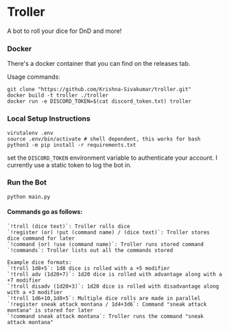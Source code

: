 # Troller
A bot to roll your dice for DnD and more!

### Docker

There's a docker container that you can find on the releases tab.

Usage commands:
```shell
git clone "https://github.com/Krishna-Sivakumar/troller.git"
docker build -t troller ./troller
docker run -e DISCORD_TOKEN=$(cat discord_token.txt) troller
```

### Local Setup Instructions

```shell
virutalenv .env
source .env/bin/activate # shell dependent, this works for bash
python3 -m pip install -r requirements.txt
```

set the `DISCORD_TOKEN` environment variable to authenticate your account.
I currently use a static token to log the bot in.

### Run the Bot

```shell
python main.py
```


#### Commands go as follows:
```
`!troll (dice text)`: Troller rolls dice
`!register (or) !put (command name) / (dice text)`: Troller stores dice command for later
`!command (or) !use (command name)`: Troller runs stored command
`!commands`: Troller lists out all the commands stored

Example dice formats:
`!troll 1d8+5`: 1d8 dice is rolled with a +5 modifier
`!troll adv (1d20+7)`: 1d20 dice is rolled with advantage along with a +7 modifier
`!troll disadv (1d20+3)`: 1d20 dice is rolled with disadvantage along with a +3 modifier
`!troll 1d6+10,1d8+5`: Multiple dice rolls are made in parallel
`!register sneak attack montana / 1d4+3d6`: Command "sneak attack montana" is stored for later
`!command sneak attack montana`: Troller runs the command "sneak attack montana"
```

